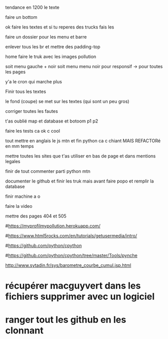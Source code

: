 tendance en 1200 le texte

faire un bottom

ok faire les textes et si tu reperes des trucks fais les

faire un dossier pour les menu et barre 

enlever tous les br et mettre des padding-top





home faire le truk avec les images pollution

soit menu gauche + noir soit menu menu noir pour responsif -> pour toutes les pages









y'a le cron qui marche plus

Finir tous les textes

le fond (coupe) se met sur les textes (qui sont un peu gros)

corriger toutes les fautes 



t'as oublié map et database et botoom p1 p2

faire les tests ca ok c cool

tout mettre en anglais le js mtn et fin python ca c chiant MAIS REFACTORé en mm temps

mettre toutes les sites que t'as utiliser en bas de page et dans mentions legales

finir de tout commenter parti python mtn

documenter le github et finir les truk mais avant faire popo et remplir la database

finir machine a o

faire la video

mettre des pages 404 et 505





#https://myprofilmypollution.herokuapp.com/

#https://www.html5rocks.com/en/tutorials/getusermedia/intro/

#https://github.com/python/cpython

#https://github.com/python/cpython/tree/master/Tools/pynche

 http://www.sytadin.fr/sys/barometre_courbe_cumul.jsp.html


# récupérer macguyvert dans les fichiers supprimer avec un logiciel 

# ranger tout les github en les clonnant


